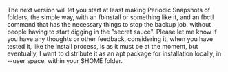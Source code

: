 The next version will let you start at least making Periodic Snapshots of folders, the simple way, with an fbinstall <Scheme> <folder> or something like it, and an fbctl command that has the necessary things to stop the backup job, without people having to start digging in the "secret sauce".
Please let me know if you have any thoughts or other feedback, considering it, when you have tested it, like the install process, is as it must be at the moment, but eventually, I want to distribute it as an apt package for installation locally, in --user space, within your $HOME folder.
